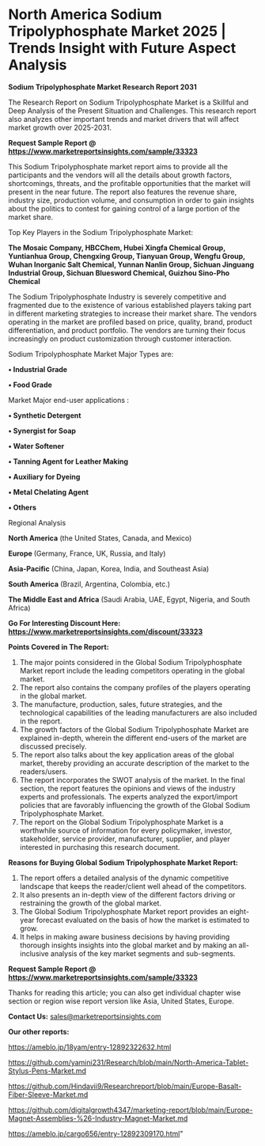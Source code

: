 # North America Sodium Tripolyphosphate Market 2025 | Trends Insight with Future Aspect Analysis

<strong>Sodium Tripolyphosphate Market Research Report 2031</strong>

The Research Report on Sodium Tripolyphosphate Market is a Skillful and Deep Analysis of the Present Situation and Challenges. This research report also analyzes other important trends and market drivers that will affect market growth over 2025-2031.

<strong>Request Sample Report @ <a href=https://www.marketreportsinsights.com/sample/33323>https://www.marketreportsinsights.com/sample/33323</a></strong>

This Sodium Tripolyphosphate market report aims to provide all the participants and the vendors will all the details about growth factors, shortcomings, threats, and the profitable opportunities that the market will present in the near future. The report also features the revenue share, industry size, production volume, and consumption in order to gain insights about the politics to contest for gaining control of a large portion of the market share.

Top Key Players in the Sodium Tripolyphosphate Market:

<strong>The Mosaic Company, HBCChem, Hubei Xingfa Chemical Group, Yuntianhua Group, Chengxing Group, Tianyuan Group, Wengfu Group, Wuhan Inorganic Salt Chemical, Yunnan Nanlin Group, Sichuan Jinguang Industrial Group, Sichuan Bluesword Chemical, Guizhou Sino-Pho Chemical</strong>

The Sodium Tripolyphosphate Industry is severely competitive and fragmented due to the existence of various established players taking part in different marketing strategies to increase their market share. The vendors operating in the market are profiled based on price, quality, brand, product differentiation, and product portfolio. The vendors are turning their focus increasingly on product customization through customer interaction.

Sodium Tripolyphosphate Market Major Types are:

<strong>•  Industrial Grade

•  Food Grade</strong>

Market Major end-user applications :

<strong>•  Synthetic Detergent

•  Synergist for Soap

•  Water Softener

•  Tanning Agent for Leather Making

•  Auxiliary for Dyeing

•  Metal Chelating Agent

•  Others</strong>

Regional Analysis

</u><strong><b>North America</b></strong> (the United States, Canada, and Mexico)

<strong><b>Europe </b></strong>(Germany, France, UK, Russia, and Italy)

<strong><b>Asia-Pacific</b></strong> (China, Japan, Korea, India, and Southeast Asia)

<strong><b>South America</b></strong> (Brazil, Argentina, Colombia, etc.)

<strong><b>The Middle East and Africa</b></strong> (Saudi Arabia, UAE, Egypt, Nigeria, and South Africa)

<strong>Go For Interesting Discount Here: <a href=https://www.marketreportsinsights.com/discount/33323>https://www.marketreportsinsights.com/discount/33323</a></strong>

<strong>Points Covered in The Report:</strong>
<ol>
  <li>The major points considered in the Global Sodium Tripolyphosphate Market report include the leading competitors operating in the global market.</li>
  <li>The report also contains the company profiles of the players operating in the global market.</li>
  <li>The manufacture, production, sales, future strategies, and the technological capabilities of the leading manufacturers are also included in the report.</li>
  <li>The growth factors of the Global Sodium Tripolyphosphate Market are explained in-depth, wherein the different end-users of the market are discussed precisely.</li>
  <li>The report also talks about the key application areas of the global market, thereby providing an accurate description of the market to the readers/users.</li>
  <li>The report incorporates the SWOT analysis of the market. In the final section, the report features the opinions and views of the industry experts and professionals. The experts analyzed the export/import policies that are favorably influencing the growth of the Global Sodium Tripolyphosphate Market.</li>
  <li>The report on the Global Sodium Tripolyphosphate Market is a worthwhile source of information for every policymaker, investor, stakeholder, service provider, manufacturer, supplier, and player interested in purchasing this research document.</li>
</ol>
<strong>Reasons for Buying Global Sodium Tripolyphosphate Market Report:</strong>

<ol>
  <li>The report offers a detailed analysis of the dynamic competitive landscape that keeps the reader/client well ahead of the competitors.</li>
  <li>It also presents an in-depth view of the different factors driving or restraining the growth of the global market.</li>
  <li>The Global Sodium Tripolyphosphate Market report provides an eight-year forecast evaluated on the basis of how the market is estimated to grow.</li>
  <li>It helps in making aware business decisions by having providing thorough insights insights into the global market and by making an all-inclusive analysis of the key market segments and sub-segments.</li>
</ol>
<strong>Request Sample Report @ <a href=https://www.marketreportsinsights.com/sample/33323>https://www.marketreportsinsights.com/sample/33323</a></strong>


Thanks for reading this article; you can also get individual chapter wise section or region wise report version like Asia, United States, Europe.

<strong>Contact Us:</strong>
sales@marketreportsinsights.com

<strong>Our other reports:</strong>

<a href=https://ameblo.jp/18yam/entry-12892322632.html>https://ameblo.jp/18yam/entry-12892322632.html</a>

<a href=https://github.com/yamini231/Research/blob/main/North-America-Tablet-Stylus-Pens-Market.md>https://github.com/yamini231/Research/blob/main/North-America-Tablet-Stylus-Pens-Market.md</a>

<a href=https://github.com/Hindavii9/Researchreport/blob/main/Europe-Basalt-Fiber-Sleeve-Market.md>https://github.com/Hindavii9/Researchreport/blob/main/Europe-Basalt-Fiber-Sleeve-Market.md</a>

<a href=https://github.com/digitalgrowth4347/marketing-report/blob/main/Europe-Magnet-Assemblies-%26-Industry-Magnet-Market.md>https://github.com/digitalgrowth4347/marketing-report/blob/main/Europe-Magnet-Assemblies-%26-Industry-Magnet-Market.md</a>

<a href=https://ameblo.jp/cargo656/entry-12892309170.html>https://ameblo.jp/cargo656/entry-12892309170.html</a>"
